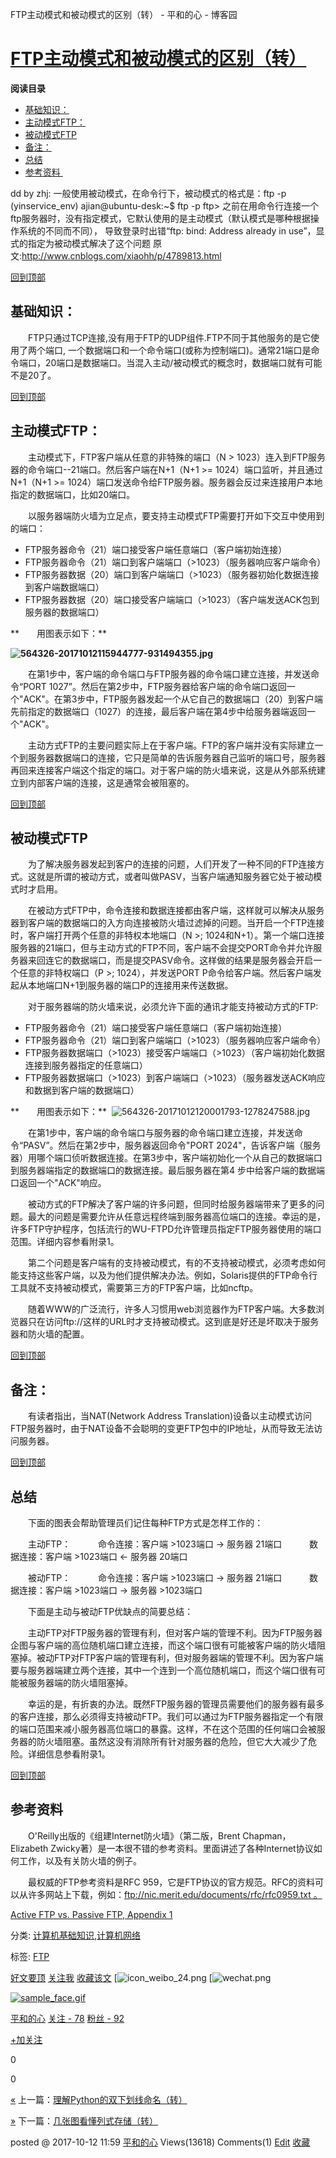 FTP主动模式和被动模式的区别（转） - 平和的心 - 博客园

# [FTP主动模式和被动模式的区别（转）](https://www.cnblogs.com/ajianbeyourself/p/7655464.html)

**阅读目录**

- [基础知识：](https://www.cnblogs.com/ajianbeyourself/p/7655464.html#_label0)
- [主动模式FTP：](https://www.cnblogs.com/ajianbeyourself/p/7655464.html#_label1)
- [被动模式FTP](https://www.cnblogs.com/ajianbeyourself/p/7655464.html#_label2)
- [备注：](https://www.cnblogs.com/ajianbeyourself/p/7655464.html#_label3)
- [总结](https://www.cnblogs.com/ajianbeyourself/p/7655464.html#_label4)
- [参考资料 ](https://www.cnblogs.com/ajianbeyourself/p/7655464.html#_label5)

dd by zhj: 一般使用被动模式，在命令行下，被动模式的格式是：ftp -p
(yinservice_env) ajian@ubuntu-desk:~$ ftp -p
ftp>
之前在用命令行连接一个ftp服务器时，没有指定模式，它默认使用的是主动模式（默认模式是哪种根据操作系统的不同而不同），
导致登录时出错“ftp: bind: Address already in use”，显式的指定为被动模式解决了这个问题
原文:http://www.cnblogs.com/xiaohh/p/4789813.html

[回到顶部](https://www.cnblogs.com/ajianbeyourself/p/7655464.html#_labelTop)

## 基础知识：

　　FTP只通过TCP连接,没有用于FTP的UDP组件.FTP不同于其他服务的是它使用了两个端口, 一个数据端口和一个命令端口(或称为控制端口)。通常21端口是命令端口，20端口是数据端口。当混入主动/被动模式的概念时，数据端口就有可能不是20了。

[回到顶部](https://www.cnblogs.com/ajianbeyourself/p/7655464.html#_labelTop)

## 主动模式FTP：

　　主动模式下，FTP客户端从任意的非特殊的端口（N > 1023）连入到FTP服务器的命令端口--21端口。然后客户端在N+1（N+1 >= 1024）端口监听，并且通过N+1（N+1 >= 1024）端口发送命令给FTP服务器。服务器会反过来连接用户本地指定的数据端口，比如20端口。

　　以服务器端防火墙为立足点，要支持主动模式FTP需要打开如下交互中使用到的端口：

- FTP服务器命令（21）端口接受客户端任意端口（客户端初始连接）
- FTP服务器命令（21）端口到客户端端口（>1023）（服务器响应客户端命令）
- FTP服务器数据（20）端口到客户端端口（>1023）（服务器初始化数据连接到客户端数据端口）
- FTP服务器数据（20）端口接受客户端端口（>1023）（客户端发送ACK包到服务器的数据端口）

**　　用图表示如下：**

**![564326-20171012115944777-931494355.jpg](https://gitee.com/hjb2722404/tuchuang/raw/master/img/20210108140632.jpg)**

　　在第1步中，客户端的命令端口与FTP服务器的命令端口建立连接，并发送命令“PORT 1027”。然后在第2步中，FTP服务器给客户端的命令端口返回一个"ACK"。在第3步中，FTP服务器发起一个从它自己的数据端口（20）到客户端先前指定的数据端口（1027）的连接，最后客户端在第4步中给服务器端返回一个"ACK"。

　　主动方式FTP的主要问题实际上在于客户端。FTP的客户端并没有实际建立一个到服务器数据端口的连接，它只是简单的告诉服务器自己监听的端口号，服务器再回来连接客户端这个指定的端口。对于客户端的防火墙来说，这是从外部系统建立到内部客户端的连接，这是通常会被阻塞的。

[回到顶部](https://www.cnblogs.com/ajianbeyourself/p/7655464.html#_labelTop)

## 被动模式FTP

　　为了解决服务器发起到客户的连接的问题，人们开发了一种不同的FTP连接方式。这就是所谓的被动方式，或者叫做PASV，当客户端通知服务器它处于被动模式时才启用。

　　在被动方式FTP中，命令连接和数据连接都由客户端，这样就可以解决从服务器到客户端的数据端口的入方向连接被防火墙过滤掉的问题。当开启一个FTP连接时，客户端打开两个任意的非特权本地端口（N >; 1024和N+1）。第一个端口连接服务器的21端口，但与主动方式的FTP不同，客户端不会提交PORT命令并允许服务器来回连它的数据端口，而是提交PASV命令。这样做的结果是服务器会开启一个任意的非特权端口（P >; 1024），并发送PORT P命令给客户端。然后客户端发起从本地端口N+1到服务器的端口P的连接用来传送数据。

　　对于服务器端的防火墙来说，必须允许下面的通讯才能支持被动方式的FTP:

- FTP服务器命令（21）端口接受客户端任意端口（客户端初始连接）
- FTP服务器命令（21）端口到客户端端口（>1023）（服务器响应客户端命令）
- FTP服务器数据端口（>1023）接受客户端端口（>1023）（客户端初始化数据连接到服务器指定的任意端口）
- FTP服务器数据端口（>1023）到客户端端口（>1023）（服务器发送ACK响应和数据到客户端的数据端口）

**　　用图表示如下：**
 ![564326-20171012120001793-1278247588.jpg](https://gitee.com/hjb2722404/tuchuang/raw/master/img/20210108140637.jpg)

　　在第1步中，客户端的命令端口与服务器的命令端口建立连接，并发送命令“PASV”。然后在第2步中，服务器返回命令"PORT 2024"，告诉客户端（服务器）用哪个端口侦听数据连接。在第3步中，客户端初始化一个从自己的数据端口到服务器端指定的数据端口的数据连接。最后服务器在第4 步中给客户端的数据端口返回一个"ACK"响应。

　　被动方式的FTP解决了客户端的许多问题，但同时给服务器端带来了更多的问题。最大的问题是需要允许从任意远程终端到服务器高位端口的连接。幸运的是，许多FTP守护程序，包括流行的WU-FTPD允许管理员指定FTP服务器使用的端口范围。详细内容参看附录1。

　　第二个问题是客户端有的支持被动模式，有的不支持被动模式，必须考虑如何能支持这些客户端，以及为他们提供解决办法。例如，Solaris提供的FTP命令行工具就不支持被动模式，需要第三方的FTP客户端，比如ncftp。

　　随着WWW的广泛流行，许多人习惯用web浏览器作为FTP客户端。大多数浏览器只在访问ftp://这样的URL时才支持被动模式。这到底是好还是坏取决于服务器和防火墙的配置。

[回到顶部](https://www.cnblogs.com/ajianbeyourself/p/7655464.html#_labelTop)

## 备注：

　　有读者指出，当NAT(Network Address Translation)设备以主动模式访问FTP服务器时，由于NAT设备不会聪明的变更FTP包中的IP地址，从而导致无法访问服务器。

[回到顶部](https://www.cnblogs.com/ajianbeyourself/p/7655464.html#_labelTop)

## 总结

　　下面的图表会帮助管理员们记住每种FTP方式是怎样工作的：

　　主动FTP：
   　　命令连接：客户端 >1023端口 -> 服务器 21端口
   　　数据连接：客户端 >1023端口 <- 服务器 20端口

　　被动FTP：
   　　命令连接：客户端 >1023端口 -> 服务器 21端口
   　　数据连接：客户端 >1023端口 -> 服务器 >1023端口

　　下面是主动与被动FTP优缺点的简要总结：

　　主动FTP对FTP服务器的管理有利，但对客户端的管理不利。因为FTP服务器企图与客户端的高位随机端口建立连接，而这个端口很有可能被客户端的防火墙阻塞掉。被动FTP对FTP客户端的管理有利，但对服务器端的管理不利。因为客户端要与服务器端建立两个连接，其中一个连到一个高位随机端口，而这个端口很有可能被服务器端的防火墙阻塞掉。

　　幸运的是，有折衷的办法。既然FTP服务器的管理员需要他们的服务器有最多的客户连接，那么必须得支持被动FTP。我们可以通过为FTP服务器指定一个有限的端口范围来减小服务器高位端口的暴露。这样，不在这个范围的任何端口会被服务器的防火墙阻塞。虽然这没有消除所有针对服务器的危险，但它大大减少了危险。详细信息参看附录1。

[回到顶部](https://www.cnblogs.com/ajianbeyourself/p/7655464.html#_labelTop)

## 参考资料

　　O'Reilly出版的《组建Internet防火墙》（第二版，Brent Chapman，Elizabeth Zwicky著）是一本很不错的参考资料。里面讲述了各种Internet协议如何工作，以及有关防火墙的例子。

　　最权威的FTP参考资料是RFC 959，它是FTP协议的官方规范。RFC的资料可以从许多网站上下载，例如：ftp://nic.merit.edu/documents/rfc/rfc0959.txt 。

[Active FTP vs. Passive FTP, Appendix 1](http://slacksite.com/other/ftp-appendix1.html)

分类: [计算机基础知识](https://www.cnblogs.com/ajianbeyourself/category/561676.html),[计算机网络](https://www.cnblogs.com/ajianbeyourself/category/561673.html)

标签: [FTP](https://www.cnblogs.com/ajianbeyourself/tag/FTP/)

 [好文要顶](FTP主动模式和被动模式的区别（转）%20-%20平和的心%20-%20博客园.md#)  [关注我](FTP主动模式和被动模式的区别（转）%20-%20平和的心%20-%20博客园.md#)  [收藏该文](FTP主动模式和被动模式的区别（转）%20-%20平和的心%20-%20博客园.md#)  [![icon_weibo_24.png](FTP主动模式和被动模式的区别（转）%20-%20平和的心%20-%20博客园.md#)  [![wechat.png](FTP主动模式和被动模式的区别（转）%20-%20平和的心%20-%20博客园.md#)

 [![sample_face.gif](../_resources/373280fde0d7ed152a0f7f06df3f3ad4.gif)](http://home.cnblogs.com/u/ajianbeyourself/)

 [平和的心](http://home.cnblogs.com/u/ajianbeyourself/)
 [关注 - 78](http://home.cnblogs.com/u/ajianbeyourself/followees)
 [粉丝 - 92](http://home.cnblogs.com/u/ajianbeyourself/followers)

 [+加关注](FTP主动模式和被动模式的区别（转）%20-%20平和的心%20-%20博客园.md#)

 0

 0

[«](https://www.cnblogs.com/ajianbeyourself/p/7616632.html) 上一篇：[理解Python的双下划线命名（转）](https://www.cnblogs.com/ajianbeyourself/p/7616632.html)

[»](https://www.cnblogs.com/ajianbeyourself/p/7771682.html) 下一篇：[几张图看懂列式存储（转）](https://www.cnblogs.com/ajianbeyourself/p/7771682.html)

posted @ 2017-10-12 11:59  [平和的心](https://www.cnblogs.com/ajianbeyourself/) Views(13618) Comments(1) [Edit](https://i.cnblogs.com/EditPosts.aspx?postid=7655464)  [收藏](https://www.cnblogs.com/ajianbeyourself/p/7655464.html#)